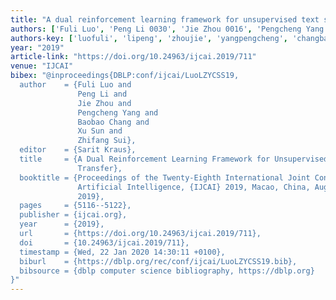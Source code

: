 ```yaml
---
title: "A dual reinforcement learning framework for unsupervised text style transfer"
authors: ['Fuli Luo', 'Peng Li 0030', 'Jie Zhou 0016', 'Pengcheng Yang', 'Baobao Chang', 'Xu Sun 0001', 'Zhifang Sui']
authors-key: ['luofuli', 'lipeng', 'zhoujie', 'yangpengcheng', 'changbaobao', 'sunxu', 'suizhifang']
year: "2019"
article-link: "https://doi.org/10.24963/ijcai.2019/711"
venue: "IJCAI"
bibex: "@inproceedings{DBLP:conf/ijcai/LuoLZYCSS19,
  author    = {Fuli Luo and
               Peng Li and
               Jie Zhou and
               Pengcheng Yang and
               Baobao Chang and
               Xu Sun and
               Zhifang Sui},
  editor    = {Sarit Kraus},
  title     = {A Dual Reinforcement Learning Framework for Unsupervised Text Style
               Transfer},
  booktitle = {Proceedings of the Twenty-Eighth International Joint Conference on
               Artificial Intelligence, {IJCAI} 2019, Macao, China, August 10-16,
               2019},
  pages     = {5116--5122},
  publisher = {ijcai.org},
  year      = {2019},
  url       = {https://doi.org/10.24963/ijcai.2019/711},
  doi       = {10.24963/ijcai.2019/711},
  timestamp = {Wed, 22 Jan 2020 14:30:11 +0100},
  biburl    = {https://dblp.org/rec/conf/ijcai/LuoLZYCSS19.bib},
  bibsource = {dblp computer science bibliography, https://dblp.org}
}"
---
```

